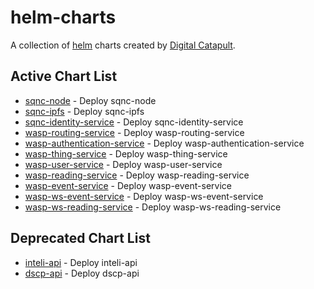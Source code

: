 # helm-charts

A collection of [helm](https://helm.sh) charts created by [Digital Catapult](https://github.com/digicatapult).

## Active Chart List

* [sqnc-node](charts/sqnc-node/README.md) - Deploy sqnc-node
* [sqnc-ipfs](charts/sqnc-ipfs/Chart.yaml) - Deploy sqnc-ipfs
* [sqnc-identity-service](charts/sqnc-identity-service/Chart.yaml) - Deploy sqnc-identity-service
* [wasp-routing-service](charts/wasp-routing-service/README.md) - Deploy wasp-routing-service
* [wasp-authentication-service](charts/wasp-authentication-service/README.md) - Deploy wasp-authentication-service
* [wasp-thing-service](charts/wasp-thing-service/README.md) - Deploy wasp-thing-service
* [wasp-user-service](charts/wasp-user-service/README.md) - Deploy wasp-user-service
* [wasp-reading-service](charts/wasp-reading-service/README.md) - Deploy wasp-reading-service
* [wasp-event-service](charts/wasp-event-service/README.md) - Deploy wasp-event-service
* [wasp-ws-event-service](charts/wasp-ws-event-service/README.md) - Deploy wasp-ws-event-service
* [wasp-ws-reading-service](charts/wasp-ws-reading-service/README.md) - Deploy wasp-ws-reading-service

## Deprecated Chart List

* [inteli-api](charts/inteli-api/Chart.yaml) - Deploy inteli-api
* [dscp-api](charts/dscp-api/Chart.yaml) - Deploy dscp-api